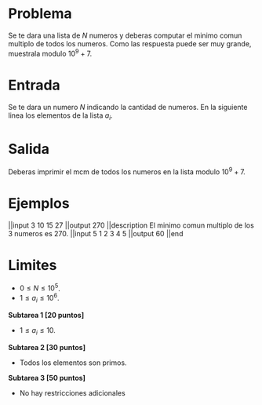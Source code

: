 # Problema

Se te dara una lista de $N$ numeros y deberas computar el minimo comun multiplo de todos los numeros. Como las respuesta puede ser muy grande, muestrala modulo $10^9 + 7$.

# Entrada

Se te dara un numero $N$ indicando la cantidad de numeros. En la siguiente linea los elementos de la lista $a_i$.

# Salida

Deberas imprimir el mcm de todos los numeros en la lista modulo $10^9 + 7$.

# Ejemplos

||input
3
10 15 27
||output
270
||description
El minimo comun multiplo de los 3 numeros es $270$.
||input
5
1 2 3 4 5
||output
60
||end

# Limites

- $0 \leq N \leq 10^5$.
- $1 \leq a_i \leq 10^6$.

**Subtarea 1 [20 puntos]**

- $1 \leq a_i \leq 10$.

**Subtarea 2 [30 puntos]**

- Todos los elementos son primos.

**Subtarea 3 [50 puntos]**

- No hay restricciones adicionales